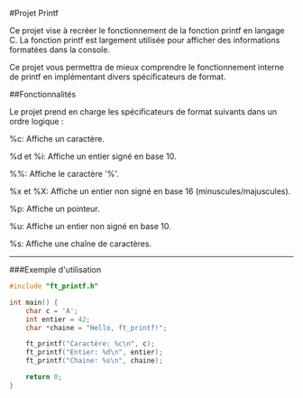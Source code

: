 #Projet Printf


Ce projet vise à recréer le fonctionnement de la fonction printf en langage C. La fonction printf est largement utilisée pour afficher des informations formatées dans la console.

Ce projet vous permettra de mieux comprendre le fonctionnement interne de printf en implémentant divers spécificateurs de format.

##Fonctionnalités


Le projet prend en charge les spécificateurs de format suivants dans un ordre logique :

%c: Affiche un caractère.

%d et %i: Affiche un entier signé en base 10.

%%: Affiche le caractère '%'.

%x et %X: Affiche un entier non signé en base 16 (minuscules/majuscules).

%p: Affiche un pointeur.

%u: Affiche un entier non signé en base 10.

%s: Affiche une chaîne de caractères.

---

###Exemple d'utilisation

```c
#include "ft_printf.h"

int main() {
    char c = 'A';
    int entier = 42;
    char *chaine = "Hello, ft_printf!";

    ft_printf("Caractère: %c\n", c);
    ft_printf("Entier: %d\n", entier);
    ft_printf("Chaine: %s\n", chaine);

    return 0;
}
```
